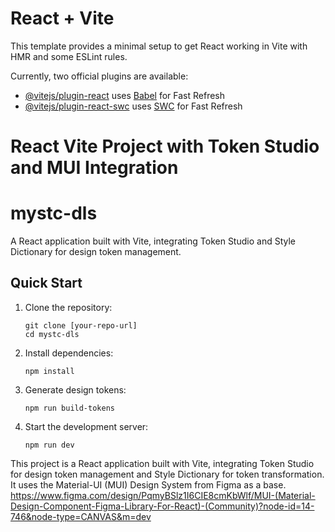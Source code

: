 # React + Vite

This template provides a minimal setup to get React working in Vite with HMR and some ESLint rules.

Currently, two official plugins are available:

- [@vitejs/plugin-react](https://github.com/vitejs/vite-plugin-react/blob/main/packages/plugin-react/README.md) uses [Babel](https://babeljs.io/) for Fast Refresh
- [@vitejs/plugin-react-swc](https://github.com/vitejs/vite-plugin-react-swc) uses [SWC](https://swc.rs/) for Fast Refresh


# React Vite Project with Token Studio and MUI Integration
# mystc-dls

A React application built with Vite, integrating Token Studio and Style Dictionary for design token management.

## Quick Start

1. Clone the repository:
   ```
   git clone [your-repo-url]
   cd mystc-dls
   ```

2. Install dependencies:
   ```
   npm install
   ```

3. Generate design tokens:
   ```
   npm run build-tokens
   ```

4. Start the development server:
   ```
   npm run dev
   ```


This project is a React application built with Vite, integrating Token Studio for design token management and Style Dictionary for token transformation. 
It uses the Material-UI (MUI) Design System from Figma as a base.
https://www.figma.com/design/PqmyBSlz1I6CIE8cmKbWlf/MUI-(Material-Design-Component-Figma-Library-For-React)-(Community)?node-id=14-746&node-type=CANVAS&m=dev
